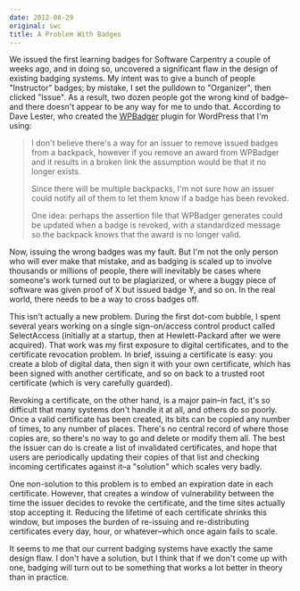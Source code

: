 ```yaml
---
date: 2012-08-29
original: swc
title: A Problem With Badges
---
```

<p>We issued the first learning badges for Software Carpentry a couple of weeks ago, and in doing so, uncovered a significant flaw in the design of existing badging systems. My intent was to give a bunch of people "Instructor" badges; by mistake, I set the pulldown to "Organizer", then clicked "Issue". As a result, two dozen people got the wrong kind of badge–and there doesn't appear to be any way for me to undo that. According to Dave Lester, who created the <a href="http://wordpress.org/extend/plugins/wpbadger/">WPBadger</a> plugin for WordPress that I'm using:</p>
<blockquote><p>I don't believe there's a way for an issuer to remove issued badges from a backpack, however if you remove an award from WPBadger and it results in a broken link the assumption would be that it no longer exists.</p>
<p>Since there will be multiple backpacks, I'm not sure how an issuer could notify all of them to let them know if a badge has been revoked.</p>
<p>One idea: perhaps the assertion file that WPBadger generates could be updated when a badge is revoked, with a standardized message so the backpack knows that the award is no longer valid.</p></blockquote>
<p>Now, issuing the wrong badges was my fault. But I'm not the only person who will ever make that mistake, and as badging is scaled up to involve thousands or millions of people, there will inevitably be cases where someone's work turned out to be plagiarized, or where a buggy piece of software was given proof of X but issued badge Y, and so on. In the real world, there needs to be a way to cross badges off.</p>
<p>This isn't actually a new problem. During the first dot-com bubble, I spent several years working on a single sign-on/access control product called SelectAccess (initially at a startup, then at Hewlett-Packard after we were acquired). That work was my first exposure to digital certificates, and to the certificate revocation problem. In brief, issuing a certificate is easy: you create a blob of digital data, then sign it with your own certificate, which has been signed with another certificate, and so on back to a trusted root certificate (which is very carefully guarded).</p>
<p>Revoking a certificate, on the other hand, is a major pain–in fact, it's so difficult that many systems don't handle it at all, and others do so poorly. Once a valid certificate has been created, its bits can be copied any number of times, to any number of places. There's no central record of where those copies are, so there's no way to go and delete or modify them all. The best the issuer can do is create a list of invalidated certificates, and hope that users are periodically updating their copies of that list and checking incoming certificates against it–a "solution" which scales very badly.</p>
<p>One non-solution to this problem is to embed an expiration date in each certificate. However, that creates a window of vulnerability between the time the issuer decides to revoke the certificate, and the time sites actually stop accepting it. Reducing the lifetime of each certificate shrinks this window, but imposes the burden of re-issuing and re-distributing certificates every day, hour, or whatever–which once again fails to scale.</p>
<p>It seems to me that our current badging systems have exactly the same design flaw. I don't have a solution, but I think that if we don't come up with one, badging will turn out to be something that works a lot better in theory than in practice.</p>
